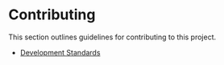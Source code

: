 # Contributing

This section outlines guidelines for contributing to this project.

- [Development Standards](standards.md)
